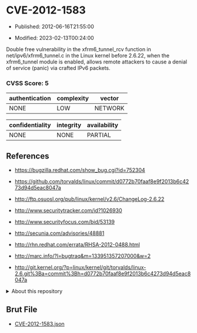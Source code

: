 # CVE-2012-1583

- Published: 2012-06-16T21:55:00

- Modified: 2023-02-13T00:24:00

Double free vulnerability in the xfrm6_tunnel_rcv function in net/ipv6/xfrm6_tunnel.c in the Linux kernel before 2.6.22, when the xfrm6_tunnel module is enabled, allows remote attackers to cause a denial of service (panic) via crafted IPv6 packets.

### CVSS Score: **5**

| authentication | complexity | vector |
| --- | --- | --- |
| NONE | LOW | NETWORK |

| confidentiality | integrity | availability |
| --- | --- | --- |
| NONE | NONE | PARTIAL |

## References

* https://bugzilla.redhat.com/show_bug.cgi?id=752304

* https://github.com/torvalds/linux/commit/d0772b70faaf8e9f2013b6c4273d94d5eac8047a

* http://ftp.osuosl.org/pub/linux/kernel/v2.6/ChangeLog-2.6.22

* http://www.securitytracker.com/id?1026930

* http://www.securityfocus.com/bid/53139

* http://secunia.com/advisories/48881

* http://rhn.redhat.com/errata/RHSA-2012-0488.html

* http://marc.info/?l=bugtraq&m=133951357207000&w=2

* http://git.kernel.org/?p=linux/kernel/git/torvalds/linux-2.6.git%3Ba=commit%3Bh=d0772b70faaf8e9f2013b6c4273d94d5eac8047a

<details>
<summary>About this repository</summary> 

  This repository is part of the project [Live Hack CVE](https://github.com/Live-Hack-CVE). Main website can be found [www.live-hack.org](https://www.live-hack.org) 
  
  Made by [Sn0wAlice](https://github.com/Sn0wAlice) for the people that care about security and need to have a feed of the latest CVEs. Hope you enjoy it, don't forget to star the repo and follow me on [Twitter](https://twitter.com/Sn0wAlice) and [Github](https://github.com/Sn0wAlice). And that is my [personnal website](https://www.alice-snow.me/)

  - [Home Page](https://github.com/Live-Hack-CVE)
  - [Framework](https://github.com/Live-Hack-CVE/cve-framework)
  - [CVE database](https://github.com/Live-Hack-CVE/full_database)
  - [Changelog](https://github.com/Live-Hack-CVE/Changelog)
</details>

## Brut File

* [CVE-2012-1583.json](https://raw.githubusercontent.com/Live-Hack-CVE/full_database/main/cves/2012/CVE-2012-1583.json)

